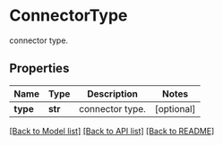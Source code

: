 # ConnectorType

connector type.

## Properties
Name | Type | Description | Notes
------------ | ------------- | ------------- | -------------
**type** | **str** | connector type. | [optional] 

[[Back to Model list]](../README.md#documentation-for-models) [[Back to API list]](../README.md#documentation-for-api-endpoints) [[Back to README]](../README.md)


